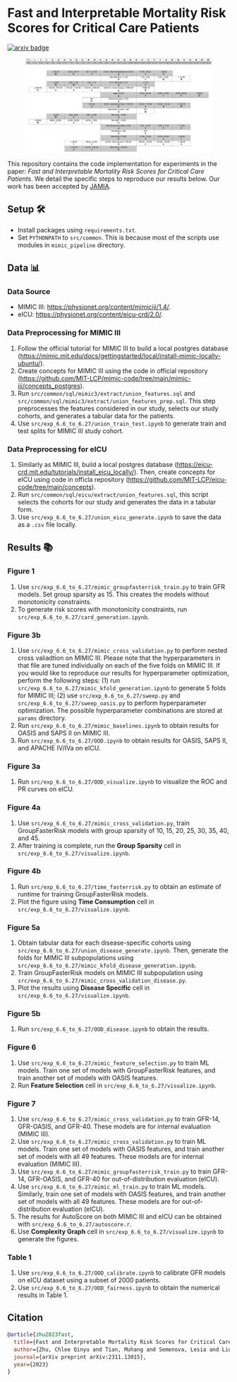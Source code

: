 # Fast and Interpretable Mortality Risk Scores for Critical Care Patients
[![arxiv badge](https://img.shields.io/badge/arXiv-2311.13015-red)](https://arxiv.org/abs/2311.13015)
<figure>
    <img src="imgs/fr-15.png" alt="Example of a risk score produced by GroupFasterRisk.">
</figure>

This repository contains the code implementation for experiments in the paper: *Fast and Interpretable Mortality Risk Scores for Critical Care Patients*. We detail the specific steps to reproduce our results below. Our work has been accepted by [JAMIA](https://academic.oup.com/jamia?login=true).

## Setup 🛠️
* Install packages using `requirements.txt`.
* Set `PYTHONPATH` to `src/common`. This is because most of the scripts use modules in `mimic_pipeline` directory.

## Data 📊
### Data Source
* MIMIC III: https://physionet.org/content/mimiciii/1.4/.
* eICU: https://physionet.org/content/eicu-crd/2.0/.

### Data Preprocessing for MIMIC III
1. Follow the official tutorial for MIMIC III to build a local postgres database (https://mimic.mit.edu/docs/gettingstarted/local/install-mimic-locally-ubuntu/).
2. Create concepts for MIMIC III using the code in official repository (https://github.com/MIT-LCP/mimic-code/tree/main/mimic-iii/concepts_postgres).
3. Run `src/common/sql/mimic3/extract/union_features.sql` and `src/common/sql/mimic3/extract/union_features_prep.sql`. This step preprocesses the features considered in our study, selects our study cohorts, and generates a tabular data for the patients.
4. Use `src/exp_6.6_to_6.27/union_train_test.ipynb` to generate train and test splits for MIMIC III study cohort.

### Data Preprocessing for eICU
1. Similarly as MIMIC III, build a local postgres database (https://eicu-crd.mit.edu/tutorials/install_eicu_locally/). Then, create concepts for eICU using code in officla repository (https://github.com/MIT-LCP/eicu-code/tree/main/concepts).
2. Run `src/common/sql/eicu/extract/union_features.sql`, this script selects the cohorts for our study and generates the data in a tabular form.
3. Use `src/exp_6.6_to_6.27/union_eicu_generate.ipynb` to save the data as a `.csv` file locally.

## Results 📚

### Figure 1
1. Use `src/exp_6.6_to_6.27/mimic_groupfasterrisk_train.py` to train GFR models. Set group sparsity as 15. This creates the models without monotonicity constraints.
2. To generate risk scores with monotonicity constraints, run `src/exp_6.6_to_6.27/card_generation.ipynb`.

### Figure 3b
1. Use `src/exp_6.6_to_6.27/mimic_cross_validation.py` to perform nested cross valiadtion on MIMIC III. Please note that the hyperparameters in that file are tuned individually on each of the five folds on MIMIC III. If you would like to reproduce our results for hyperparameter optimization, perform the following steps: (1) run `src/exp_6.6_to_6.27/mimic_kfold_generation.ipynb` to generate 5 folds for MIMIC III; (2) use `src/exp_6.6_to_6.27/sweep.py` and `src/exp_6.6_to_6.27/sweep_oasis.py` to perform hyperparameter optimization. The possible hyperparameter combinations are stored at `params` directory.
2. Run `src/exp_6.6_to_6.27/mimic_baselines.ipynb` to obtain results for OASIS and SAPS II on MIMIC III.
3. Run `src/exp_6.6_to_6.27/OOD.ipynb` to obtain results for OASIS, SAPS II, and APACHE IV/IVa on eICU.

### Figure 3a
1. Run `src/exp_6.6_to_6.27/OOD_visualize.ipynb` to visualize the ROC and PR curves on eICU.

### Figure 4a
1. Use `src/exp_6.6_to_6.27/mimic_cross_validation.py`, train GroupFasterRisk models with group sparsity of 10, 15, 20, 25, 30, 35, 40, and 45.
2. After training is complete, run the **Group Sparsity** cell in `src/exp_6.6_to_6.27/visualize.ipynb`.

### Figure 4b
1. Run `src/exp_6.6_to_6.27/time_fasterrisk.py` to obtain an estimate of runtime for training GroupFasterRisk models.
2. Plot the figure using **Time Consumption** cell in `src/exp_6.6_to_6.27/visualize.ipynb`.

### Figure 5a
1. Obtain tabular data for each disease-specific cohorts using `src/exp_6.6_to_6.27/union_disease_generate.ipynb`. Then, generate the folds for MIMIC III subpopulations using `src/exp_6.6_to_6.27/mimic_kfold_disease_generation.ipynb`.
2. Train GroupFasterRisk models on MIMIC III subpopulation using `src/exp_6.6_to_6.27/mimic_cross_validation_disease.py`.
3. Plot the results using **Disease Specific** cell in `src/exp_6.6_to_6.27/visualize.ipynb`.

### Figure 5b
1. Run `src/exp_6.6_to_6.27/OOD_disease.ipynb` to obtain the results.

### Figure 6
1. Use `src/exp_6.6_to_6.27/mimic_feature_selection.py` to train ML models. Train one set of models with GroupFasterRisk features, and train another set of models with OASIS features.
2. Run **Feature Selection** cell in `src/exp_6.6_to_6.27/visualize.ipynb`.

### Figure 7
1. Use `src/exp_6.6_to_6.27/mimic_cross_validation.py` to train GFR-14, GFR-OASIS, and GFR-40. These models are for internal evaluation (MIMIC III).
2. Use `src/exp_6.6_to_6.27/mimic_cross_validation.py` to train ML models. Train one set of models with OASIS features, and train another set of models with all 49 features. These models are for internal evaluation (MIMIC III).
3. Use `src/exp_6.6_to_6.27/mimic_groupfasterrisk_train.py` to train GFR-14, GFR-OASIS, and GFR-40 for out-of-distribution evaluation (eICU).
4. Use `src/exp_6.6_to_6.27/mimic_ml_train.py` to train ML models. Similarly, train one set of models with OASIS features, and train another set of models with all 49 features. These models are for out-of-distribution evaluation (eICU).
5. The results for AutoScore on both MIMIC III and eICU can be obtained with `src/exp_6.6_to_6.27/autoscore.r`.
5. Use **Complexity Graph** cell in `src/exp_6.6_to_6.27/visualize.ipynb` to generate the figures.

### Table 1
1. Use `src/exp_6.6_to_6.27/OOD_calibrate.ipynb` to calibrate GFR models on eICU dataset using a subset of 2000 patients.
2. Use `src/exp_6.6_to_6.27/OOD_fairness.ipynb` to obtain the numerical results in Table 1.

## Citation
```bibtex
@article{zhu2023fast,
  title={Fast and Interpretable Mortality Risk Scores for Critical Care Patients},
  author={Zhu, Chloe Qinyu and Tian, Muhang and Semenova, Lesia and Liu, Jiachang and Xu, Jack and Scarpa, Joseph and Rudin, Cynthia},
  journal={arXiv preprint arXiv:2311.13015},
  year={2023}
}
```
